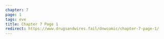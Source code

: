```yaml
---
chapter: 7
page: 1
tags: eve
title: Chapter 7 Page 1
redirect: https://www.drugsandwires.fail/dnwcomic/chapter-7-page-1/
---
```

